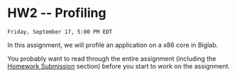 # HW2 -- Profiling

```{admonition} Due
Friday, September 17, 5:00 PM EDT
```
In this assignment, we will profile an application on a
x86 core in Biglab.

You probably want to read through the entire assignment (including the
[Homework Submission](homework_submission) section) before you start to work on the assignment. 